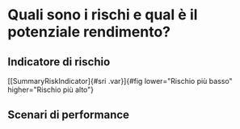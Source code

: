# Quali sono i rischi e qual è il potenziale rendimento?

## Indicatore di rischio

[[SummaryRiskIndicator]{#sri .var}]{#fig lower="Rischio più basso" higher="Rischio più alto"}

## Scenari di performance
